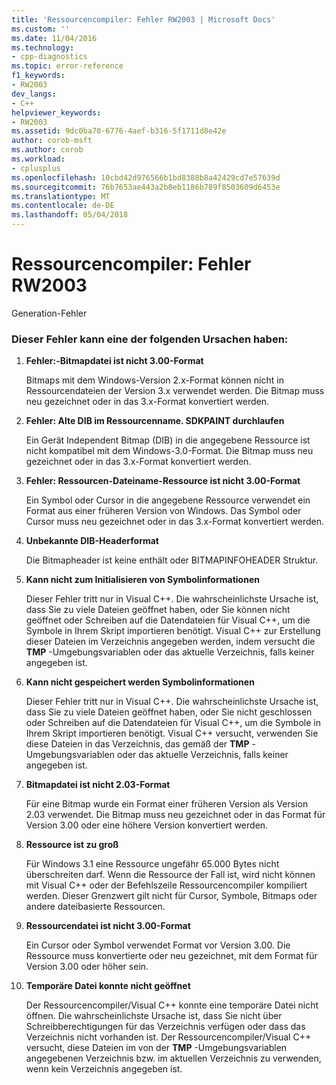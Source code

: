 ```yaml
---
title: 'Ressourcencompiler: Fehler RW2003 | Microsoft Docs'
ms.custom: ''
ms.date: 11/04/2016
ms.technology:
- cpp-diagnostics
ms.topic: error-reference
f1_keywords:
- RW2003
dev_langs:
- C++
helpviewer_keywords:
- RW2003
ms.assetid: 9dc0ba70-6776-4aef-b316-5f1711d8e42e
author: corob-msft
ms.author: corob
ms.workload:
- cplusplus
ms.openlocfilehash: 10cbd42d976566b1bd8388b8a42429cd7e57639d
ms.sourcegitcommit: 76b7653ae443a2b8eb1186b789f8503609d6453e
ms.translationtype: MT
ms.contentlocale: de-DE
ms.lasthandoff: 05/04/2018
---
```

# <a name="resource-compiler-error-rw2003"></a>Ressourcencompiler: Fehler RW2003
Generation-Fehler  
  
### <a name="to-fix-by-checking-the-following-possible-causes"></a>Dieser Fehler kann eine der folgenden Ursachen haben:  
  
1.  **Fehler:-Bitmapdatei ist nicht 3.00-Format**  
  
     Bitmaps mit dem Windows-Version 2.x-Format können nicht in Ressourcendateien der Version 3.x verwendet werden. Die Bitmap muss neu gezeichnet oder in das 3.x-Format konvertiert werden.  
  
2.  **Fehler: Alte DIB im Ressourcenname. SDKPAINT durchlaufen**  
  
     Ein Gerät Independent Bitmap (DIB) in die angegebene Ressource ist nicht kompatibel mit dem Windows-3.0-Format. Die Bitmap muss neu gezeichnet oder in das 3.x-Format konvertiert werden.  
  
3.  **Fehler: Ressourcen-Dateiname-Ressource ist nicht 3.00-Format**  
  
     Ein Symbol oder Cursor in die angegebene Ressource verwendet ein Format aus einer früheren Version von Windows. Das Symbol oder Cursor muss neu gezeichnet oder in das 3.x-Format konvertiert werden.  
  
4.  **Unbekannte DIB-Headerformat**  
  
     Die Bitmapheader ist keine enthält oder BITMAPINFOHEADER Struktur.  
  
5.  **Kann nicht zum Initialisieren von Symbolinformationen**  
  
     Dieser Fehler tritt nur in Visual C++. Die wahrscheinlichste Ursache ist, dass Sie zu viele Dateien geöffnet haben, oder Sie können nicht geöffnet oder Schreiben auf die Datendateien für Visual C++, um die Symbole in Ihrem Skript importieren benötigt. Visual C++ zur Erstellung dieser Dateien im Verzeichnis angegeben werden, indem versucht die **TMP** -Umgebungsvariablen oder das aktuelle Verzeichnis, falls keiner angegeben ist.  
  
6.  **Kann nicht gespeichert werden Symbolinformationen**  
  
     Dieser Fehler tritt nur in Visual C++. Die wahrscheinlichste Ursache ist, dass Sie zu viele Dateien geöffnet haben, oder Sie nicht geschlossen oder Schreiben auf die Datendateien für Visual C++, um die Symbole in Ihrem Skript importieren benötigt. Visual C++ versucht, verwenden Sie diese Dateien in das Verzeichnis, das gemäß der **TMP** -Umgebungsvariablen oder das aktuelle Verzeichnis, falls keiner angegeben ist.  
  
7.  **Bitmapdatei ist nicht 2.03-Format**  
  
     Für eine Bitmap wurde ein Format einer früheren Version als Version 2.03 verwendet. Die Bitmap muss neu gezeichnet oder in das Format für Version 3.00 oder eine höhere Version konvertiert werden.  
  
8.  **Ressource ist zu groß**  
  
     Für Windows 3.1 eine Ressource ungefähr 65.000 Bytes nicht überschreiten darf. Wenn die Ressource der Fall ist, wird nicht können mit Visual C++ oder der Befehlszeile Ressourcencompiler kompiliert werden. Dieser Grenzwert gilt nicht für Cursor, Symbole, Bitmaps oder andere dateibasierte Ressourcen.  
  
9. **Ressourcendatei ist nicht 3.00-Format**  
  
     Ein Cursor oder Symbol verwendet Format vor Version 3.00. Die Ressource muss konvertierte oder neu gezeichnet, mit dem Format für Version 3.00 oder höher sein.  
  
10. **Temporäre Datei konnte nicht geöffnet**  
  
     Der Ressourcencompiler/Visual C++ konnte eine temporäre Datei nicht öffnen. Die wahrscheinlichste Ursache ist, dass Sie nicht über Schreibberechtigungen für das Verzeichnis verfügen oder dass das Verzeichnis nicht vorhanden ist. Der Ressourcencompiler/Visual C++ versucht, diese Dateien im von der **TMP** -Umgebungsvariablen angegebenen Verzeichnis bzw. im aktuellen Verzeichnis zu verwenden, wenn kein Verzeichnis angegeben ist.
